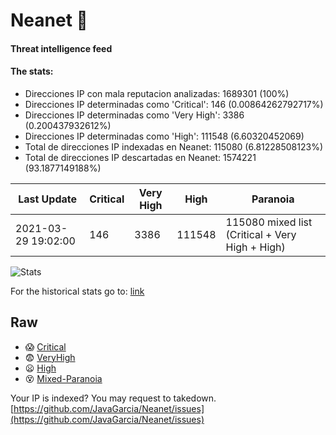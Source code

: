# Neanet :hocho:
#### Threat intelligence feed
#### The stats:

- Direcciones IP con mala reputacion analizadas: 1689301 (100%)
- Direcciones IP determinadas como 'Critical':  146 (0.00864262792717%)
- Direcciones IP determinadas como 'Very High':  3386 (0.200437932612%)
- Direcciones IP determinadas como 'High':  111548 (6.60320452069)
- Total de direcciones IP indexadas en Neanet:  115080 (6.81228508123%)
- Total de direcciones IP descartadas en Neanet:  1574221 (93.1877149188%)

| Last Update | Critical | Very High | High | Paranoia |
| --- | --- | --- | --- | --- |
| 2021-03-29 19:02:00 | 146 | 3386 | 111548 | 115080 mixed list (Critical + Very High + High)|

![Stats](https://docs.google.com/spreadsheets/d/e/2PACX-1vSnaNMIXVabIpDJjufMlzH7poXnshF3mgd8Is1g9ytUEzVsP5my4Trn8f-xkoLLQ38xpL3HtmUexLo6/pubchart?oid=501124687&format=image)

For the historical stats go to: [link](/stats.csv)
## Raw
- :scream: [Critical](https://raw.githubusercontent.com/JavaGarcia/Neanet/master/blacklists/neanet_critical.txt)
- :fearful: [VeryHigh](https://raw.githubusercontent.com/JavaGarcia/Neanet/master/blacklists/neanet_veryHigh.txtt)
- :frowning: [High](https://raw.githubusercontent.com/JavaGarcia/Neanet/master/blacklists/neanet_high.txt)
- :dizzy_face: [Mixed-Paranoia](https://raw.githubusercontent.com/JavaGarcia/Neanet/master/blacklists/neanet_all.txt)


Your IP is indexed? You may request to takedown. [https://github.com/JavaGarcia/Neanet/issues](https://github.com/JavaGarcia/Neanet/issues)






























































































































































































































































































































































































































































































































































































































































































































































































































































































































































































































































































































































































































































































































































































































































































































































































































































































































































































































































































































































































































































































































































































































































































































































































































































































































































































































































































































































































































































































































































































































































































































































































































































































































































































































































































































































































































































































































































































































































































































































































































































































































































































































































































































































































































































































































































































































































































































































































































































































































































































































































































































































































































































































































































































































